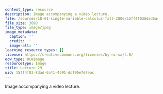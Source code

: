 ```yaml
---
content_type: resource
description: Image accompanying a video lecture.
file: /courses/18-01-single-variable-calculus-fall-2006/15ff4f038dad6a414391dcf95e7d7eac_lec29.jpg
file_size: 3690
file_type: image/jpeg
image_metadata:
  caption: ''
  credit: ''
  image-alt: ''
learning_resource_types: []
license: https://creativecommons.org/licenses/by-nc-sa/4.0/
ocw_type: OCWImage
resourcetype: Image
title: Lecture 29
uid: 15ff4f03-8dad-6a41-4391-dcf95e7d7eac
---
```

Image accompanying a video lecture.